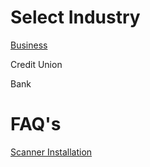 # Select Industry 



[Business](https://dadesystems.github.io/HelpDocumentation/Business.html)

Credit Union 

Bank 



# FAQ's

[Scanner Installation](https://dadesystems.github.io/HelpDocumentation/ScannerInstallation.html)

